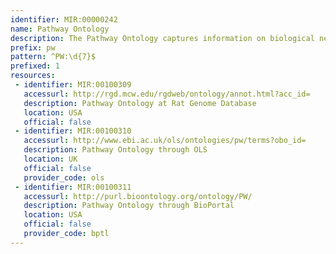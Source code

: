 ```yaml
---
identifier: MIR:00000242
name: Pathway Ontology
description: The Pathway Ontology captures information on biological networks, the relationships between netweorks and the alterations or malfunctioning of such networks within a hierarchical structure. The five main branches of the ontology are: classic metabolic pathways, regulatory, signaling, drug, and disease pathwaysfor complex human conditions.
prefix: pw
pattern: ^PW:\d{7}$
prefixed: 1
resources:
 - identifier: MIR:00100309
   accessurl: http://rgd.mcw.edu/rgdweb/ontology/annot.html?acc_id=
   description: Pathway Ontology at Rat Genome Database
   location: USA
   official: false
 - identifier: MIR:00100310
   accessurl: http://www.ebi.ac.uk/ols/ontologies/pw/terms?obo_id=
   description: Pathway Ontology through OLS
   location: UK
   official: false
   provider_code: ols
 - identifier: MIR:00100311
   accessurl: http://purl.bioontology.org/ontology/PW/
   description: Pathway Ontology through BioPortal
   location: USA
   official: false
   provider_code: bptl
---
```

